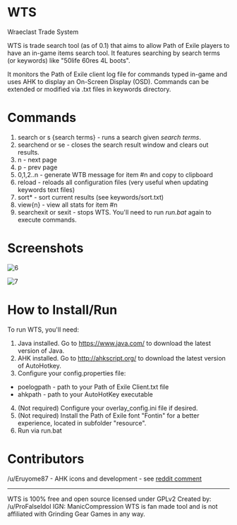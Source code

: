 # WTS
Wraeclast Trade System

WTS is trade search tool (as of 0.1) that aims to allow Path of Exile players to have an in-game items search tool. It features searching by search terms (or keywords) like "50life 60res 4L boots".

It monitors the Path of Exile client log file for commands typed in-game and uses AHK to display an On-Screen Display (OSD). Commands can be extended or modified via .txt files in keywords directory.

# Commands

1. search or s {search terms} - runs a search given _search terms_.
2. searchend or se - closes the search result window and clears out results.
3. n - next page
4. p - prev page
5. 0,1,2..n - generate WTB message for item #n and copy to clipboard
5. reload - reloads all configuration files (very useful when updating keywords text files)
6. sort* - sort current results (see keywords/sort.txt)
7. view{n} - view all stats for item #n
8. searchexit or sexit - stops WTS. You'll need to run _run.bat_ again to execute commands.

# Screenshots

![6](https://dl.dropboxusercontent.com/u/13620316/wts-screen01.png)

![7](https://dl.dropboxusercontent.com/u/13620316/wts-screen02.png)

# How to Install/Run

To run WTS, you'll need:

1. Java installed. Go to https://www.java.com/ to download the latest version of Java.
2. AHK installed. Go to http://ahkscript.org/ to download the latest version of AutoHotkey.
3. Configure your config.properties file:
  * poelogpath - path to your Path of Exile Client.txt file
  * ahkpath    - path to your AutoHotKey executable
4. (Not required) Configure your overlay_config.ini file if desired.
5. (Not required) Install the Path of Exile font "Fontin" for a better experience, located in subfolder "resource".
6. Run via run.bat

# Contributors

/u/Eruyome87 - AHK icons and development - see [reddit comment](https://www.reddit.com/message/messages/4i2p30)

---

WTS is 100% free and open source licensed under GPLv2
Created by: /u/ProFalseIdol IGN: ManicCompression
WTS is fan made tool and is not affiliated with Grinding Gear Games in any way.
